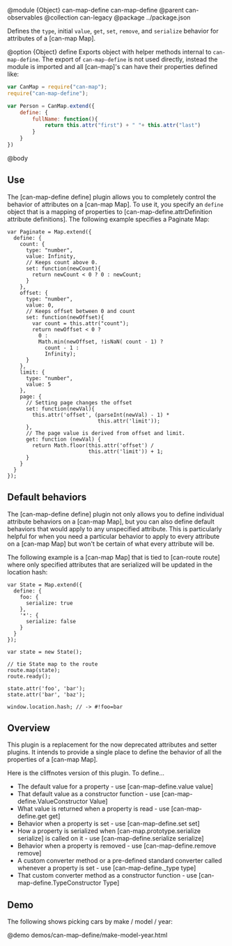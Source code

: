 @module {Object} can-map-define can-map-define
@parent can-observables
@collection can-legacy
@package ../package.json

Defines the
`type`, initial `value`, `get`, `set`, `remove`, and `serialize` behavior for attributes
of a [can-map Map].

@option {Object} define Exports object with helper methods internal to
`can-map-define`.  The export of `can-map-define` is not used directly, instead
the module is imported and all [can-map]'s can have their properties defined like:

```js
var CanMap = require("can-map");
require("can-map-define");

var Person = CanMap.extend({
    define: {
        fullName: function(){
            return this.attr("first") + " "+ this.attr("last")
        }
    }
})
```

@body

## Use

The [can-map-define define] plugin allows you to completely control the behavior
of attributes on a [can-map Map]. To use it, you specify
an `define` object that is a mapping of properties
to [can-map-define.attrDefinition attribute definitions]. The following example
specifies a Paginate Map:

    var Paginate = Map.extend({
      define: {
        count: {
          type: "number",
          value: Infinity,
          // Keeps count above 0.
          set: function(newCount){
            return newCount < 0 ? 0 : newCount;
          }
        },
        offset: {
          type: "number",
          value: 0,
          // Keeps offset between 0 and count
          set: function(newOffset){
            var count = this.attr("count");
            return newOffset < 0 ?
		      0 :
		      Math.min(newOffset, !isNaN( count - 1) ?
		        count - 1 :
		        Infinity);
          }
        },
        limit: {
          type: "number",
          value: 5
        },
        page: {
          // Setting page changes the offset
          set: function(newVal){
            this.attr('offset', (parseInt(newVal) - 1) *
                                 this.attr('limit'));
          },
          // The page value is derived from offset and limit.
          get: function (newVal) {
		    return Math.floor(this.attr('offset') /
		                      this.attr('limit')) + 1;
		  }
        }
      }
    });

## Default behaviors

The [can-map-define define] plugin not only allows you to define
individual attribute behaviors on a [can-map Map], but you can also define default
behaviors that would apply to any unspecified attribute. This is particularly
helpful for when you need a particular behavior to apply to every attribute on
a [can-map Map] but won't be certain of what every attribute will be.

The following example is a [can-map Map] that is tied to [can-route route] where only
specified attributes that are serialized will be updated in the location hash:

    var State = Map.extend({
      define: {
        foo: {
          serialize: true
        },
        '*': {
          serialize: false
        }
      }
    });

    var state = new State();

    // tie State map to the route
    route.map(state);
    route.ready();

    state.attr('foo', 'bar');
    state.attr('bar', 'baz');

    window.location.hash; // -> #!foo=bar


## Overview

This plugin is a replacement for the now deprecated attributes and setter plugins. It intends to provide a single place to define the behavior of all the properties of a [can-map Map].

Here is the cliffnotes version of this plugin.  To define...

* The default value for a property - use [can-map-define.value value]
* That default value as a constructor function - use [can-map-define.ValueConstructor Value]
* What value is returned when a property is read - use [can-map-define.get get]
* Behavior when a property is set - use [can-map-define.set set]
* How a property is serialized when [can-map.prototype.serialize serialize] is called on it - use [can-map-define.serialize serialize]
* Behavior when a property is removed - use [can-map-define.remove remove]
* A custom converter method or a pre-defined standard converter called whenever a property is set - use [can-map-define._type type]
* That custom converter method as a constructor function - use [can-map-define.TypeConstructor Type]

## Demo

The following shows picking cars by make / model / year:


@demo demos/can-map-define/make-model-year.html
